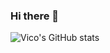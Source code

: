 ### Hi there 👋
![Vico's GitHub stats](https://github-readme-stats.vercel.app/api?username=Code-with-Vico&show_icons=true&theme=transparent)
<!--
![Vico's GitHub stats](https://github-readme-stats.vercel.app/api?username=Code-with-Vico&show_icons=true&theme=transparent)
**Code-with-Vico/Code-with-Vico** is a ✨ _special_ ✨ repository because its `README.md` (this file) appears on your GitHub profile.

Here are some ideas to get you started:

- 🔭 I’m currently working on ...
- 🌱 I’m currently learning ...
- 👯 I’m looking to collaborate on ...
- 🤔 I’m looking for help with ...
- 💬 Ask me about ...
- 📫 How to reach me: ...
- 😄 Pronouns: ...
- ⚡ Fun fact: ...
-->
